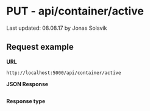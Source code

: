 # PUT - api/container/active

Last updated: 08.08.17 by Jonas Solsvik

## Request example 
**URL**

```url
http://localhost:5000/api/container/active
``` 


**JSON Response**
```json

```

**Response type**
```cs

```